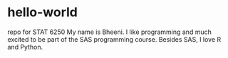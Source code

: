 # hello-world
repo for STAT 6250
My name is Bheeni. I like programming and much excited to be part of the SAS programming course. Besides SAS, I love R and Python.
